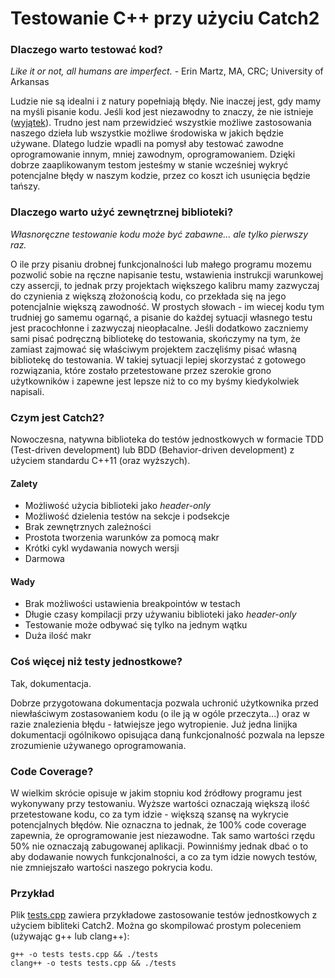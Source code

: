 # Testowanie C++ przy użyciu Catch2

### Dlaczego warto testować kod?

*Like it or not, all humans are imperfect.* - Erin Martz, MA, CRC; University of Arkansas

Ludzie nie są idealni i z natury popełniają błędy. Nie inaczej jest, gdy mamy na myśli pisanie kodu. Jeśli kod jest niezawodny to znaczy, że nie istnieje ([wyjątek](https://github.com/kelseyhightower/nocode)). Trudno jest nam przewidzieć wszystkie możliwe zastosowania naszego dzieła lub wszystkie możliwe środowiska w jakich będzie używane.
Dlatego ludzie wpadli na pomysł aby testować zawodne oprogramowanie innym, mniej zawodnym, oprogramowaniem. Dzięki dobrze zaaplikowanym testom jesteśmy w stanie wcześniej wykryć potencjalne błędy w naszym kodzie, przez co koszt ich usunięcia będzie tańszy.

### Dlaczego warto użyć zewnętrznej biblioteki?

*Własnoręczne testowanie kodu może być zabawne... ale tylko pierwszy raz.*

O ile przy pisaniu drobnej funkcjonalności lub małego programu mozemu pozwolić sobie na ręczne napisanie testu, wstawienia instrukcji warunkowej czy assercji, to jednak przy projektach większego kalibru mamy zazwyczaj do czynienia z większą złożonością kodu, co przekłada się na jego potencjalnie większą zawodność. W prostych słowach - im wiecej kodu tym trudniej go samemu ogarnąć, a pisanie do każdej sytuacji własnego testu jest pracochłonne i zazwyczaj nieopłacalne.
Jeśli dodatkowo zaczniemy sami pisać podręczną bibliotekę do testowania, skończymy na tym, że zamiast zajmować się właściwym projektem zaczęliśmy pisać własną bibliotekę do testowania.
W takiej sytuacji lepiej skorzystać z gotowego rozwiązania, które zostało przetestowane przez szerokie grono użytkowników i zapewne jest lepsze niż to co my byśmy kiedykolwiek napisali.

### Czym jest Catch2?

Nowoczesna, natywna biblioteka do testów jednostkowych w formacie TDD (Test-driven development) lub BDD (Behavior-driven development) z użyciem standardu C++11 (oraz wyższych).

#### Zalety

* Możliwość użycia biblioteki jako *header-only*
* Możliwość dzielenia testów na sekcje i podsekcje
* Brak zewnętrznych zależności
* Prostota tworzenia warunków za pomocą makr
* Krótki cykl wydawania nowych wersji
* Darmowa

#### Wady

* Brak możliwości ustawienia breakpointów w testach
* Długie czasy kompilacji przy używaniu biblioteki jako *header-only*
* Testowanie może odbywać się tylko na jednym wątku
* Duża ilość makr

### Coś więcej niż testy jednostkowe?

Tak, dokumentacja.

Dobrze przygotowana dokumentacja pozwala uchronić użytkownika przed niewłaściwym zostasowaniem kodu (o ile ją w ogóle przeczyta...) oraz w razie znalezienia błędu - łatwiejsze jego wytropienie. Już jedna linijka dokumentacji ogólnikowo opisująca daną funkcjonalność pozwala na lepsze zrozumienie używanego oprogramowania.

### Code Coverage?

W wielkim skrócie opisuje w jakim stopniu kod źródłowy programu jest wykonywany przy testowaniu. Wyższe wartości oznaczają większą ilość przetestowane kodu, co za tym idzie - większą szansę na wykrycie potencjalnych błędów. Nie oznaczna to jednak, że 100% code coverage zapewnia, że oprogramowanie jest niezawodne. Tak samo wartości rzędu 50% nie oznaczają zabugowanej aplikacji. Powinniśmy jednak dbać o to aby dodawanie nowych funkcjonalności, a co za tym idzie nowych testów, nie zmniejszało wartości naszego pokrycia kodu.

### Przykład

Plik [tests.cpp](tests.cpp) zawiera przykładowe zastosowanie testów jednostkowych z użyciem bibliteki Catch2.
Można go skompilować prostym poleceniem (używając g++ lub clang++):

```
g++ -o tests tests.cpp && ./tests
clang++ -o tests tests.cpp && ./tests
```
